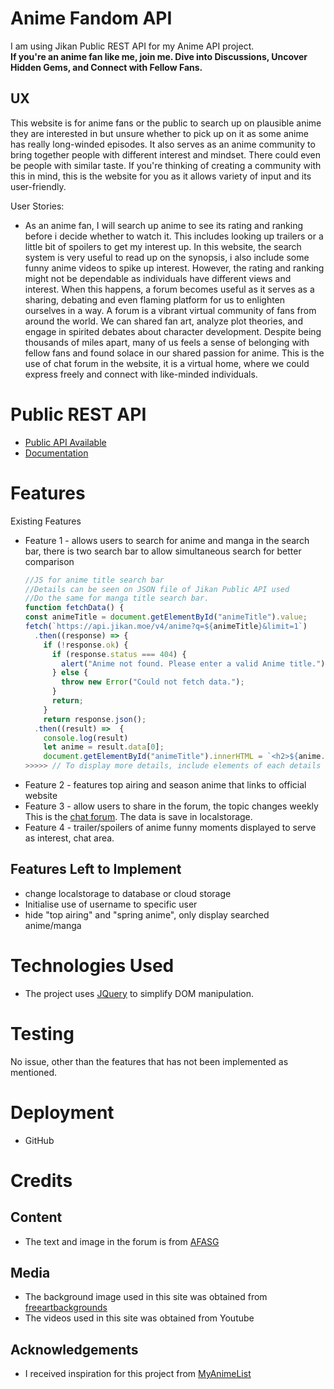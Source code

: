 # Anime Fandom API
I am using Jikan Public REST API for my Anime API project. <br>
**If you're an anime fan like me, join me. Dive into Discussions, Uncover Hidden Gems, and Connect with Fellow Fans.** 

## UX
This website is for anime fans or the public to search up on plausible anime they are interested in but unsure whether to pick up on it as some anime has really long-winded episodes.
It also serves as an anime community to bring together people with different interest and mindset. There could even be people with similar taste. If you're thinking of creating a community with this in mind, this is the website for you as it allows variety of input and its user-friendly.

User Stories: <br>
* As an anime fan, I will search up anime to see its rating and ranking before i decide whether to watch it. This includes looking up trailers or a little bit of spoilers to get my interest up. In this website, the search system is very useful to read up on the synopsis, i also include some funny anime videos to spike up interest. However, the rating and ranking might not be dependable as individuals have different views and interest. When this happens, a forum becomes useful as it serves as a sharing, debating and even flaming platform for us to enlighten ourselves in a way. A forum is a vibrant virtual community of fans from around the world. We can shared fan art, analyze plot theories, and engage in spirited debates about character development. Despite being thousands of miles apart, many of us feels a sense of belonging with fellow fans and found solace in our shared passion for anime. This is the use of chat forum in the website, it is a virtual home, where we could express freely and connect with like-minded individuals.


# Public REST API
* [Public API Available](https://jikan.moe/showcase)
* [Documentation](https://docs.api.jikan.moe)

# Features
Existing Features
* Feature 1 - allows users to search for anime and manga in the search bar, there is two search bar to allow simultaneous search for better comparison
  ```javascript
  //JS for anime title search bar
  //Details can be seen on JSON file of Jikan Public API used
  //Do the same for manga title search bar.
  function fetchData() {
  const animeTitle = document.getElementById("animeTitle").value;
  fetch(`https://api.jikan.moe/v4/anime?q=${animeTitle}&limit=1`)
    .then((response) => {
      if (!response.ok) {
        if (response.status === 404) {
          alert("Anime not found. Please enter a valid Anime title.");
        } else {
          throw new Error("Could not fetch data.");
        }
        return;
      }
      return response.json();
    .then((result) =>  {
      console.log(result)
      let anime = result.data[0];
      document.getElementById("animeTitle").innerHTML = `<h2>${anime.title}</h2>`;
  >>>>> // To display more details, include elements of each details subsequently
* Feature 2 - features top airing and season anime that links to official website
* Feature 3 - allow users to share in the forum, the topic changes weekly<br>
  This is the [chat forum](https://github.com/kurolatte/Anime-Fandom-API/blob/main/chat.html).
  The data is save in localstorage. 
* Feature 4 - trailer/spoilers of anime funny moments displayed to serve as interest, chat area.
  
## Features Left to Implement
* change localstorage to database or cloud storage
* Initialise use of username to specific user
* hide "top airing" and "spring anime", only display searched anime/manga

# Technologies Used
* The project uses [JQuery](https://ajax.googleapis.com/ajax/libs/jquery/3.5.1/jquery.min.js) to simplify DOM manipulation.

# Testing
No issue, other than the features that has not been implemented as mentioned.

# Deployment
* GitHub

# Credits
## Content
* The text and image in the forum is from [AFASG](https://animefestival.asia/csf2024/)

## Media
* The background image used in this site was obtained from [freeartbackgrounds](https://freeartbackgrounds.com/)
* The videos used in this site was obtained from Youtube

## Acknowledgements
* I received inspiration for this project from [MyAnimeList](https://myanimelist.net/)
